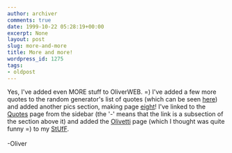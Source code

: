 ```yaml
---
author: archiver
comments: true
date: 1999-10-22 05:28:19+00:00
excerpt: None
layout: post
slug: more-and-more
title: More and more!
wordpress_id: 1275
tags:
- oldpost
---
```


Yes, I've added even MORE stuff to OliverWEB. =) I've added a few more quotes to the random generator's list of quotes (which can be seen <a href=random.txt>here</a>) and added another pics section, making page <a href=http://www.oliverweb.com/pics/8/index.shtml>eight</a>! I've linked to the <a href=http://www.oliverweb.com/boredom2/quotes/index.shtml>Quotes</a> page from the sidebar (the '-' means that the link is a subsection of the section above it) and added the <a href=http://www.oliverweb.com/stuff/olivetti.shtml>Olivetti</a> page (which I thought was quite funny =) to my <a href=http://www.oliverweb.com/stuff/index.shtml>StUfF</a>.<br /><br />-Oliver